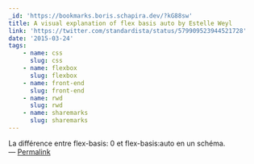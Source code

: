 ```yaml
---
_id: 'https://bookmarks.boris.schapira.dev/?kG88sw'
title: A visual explanation of flex basis auto by Estelle Weyl
link: 'https://twitter.com/standardista/status/579909523944521728'
date: '2015-03-24'
tags:
    - name: css
      slug: css
    - name: flexbox
      slug: flexbox
    - name: front-end
      slug: front-end
    - name: rwd
      slug: rwd
    - name: sharemarks
      slug: sharemarks
---
```


La différence entre flex-basis: 0 et flex-basis:auto en un schéma. <br>&#8212;
<a href="https://bookmarks.boris.schapira.dev/?kG88sw" title="Permalink">Permalink</a>
